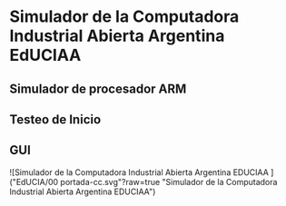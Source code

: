 # Simulador de la Computadora Industrial Abierta Argentina EdUCIAA
## Simulador de procesador ARM 
## Testeo de Inicio
## GUI

![Simulador de la Computadora Industrial Abierta Argentina EDUCIAA ]("EdUCIA/00 portada-cc.svg"?raw=true "Simulador de la Computadora Industrial Abierta Argentina EDUCIAA")


